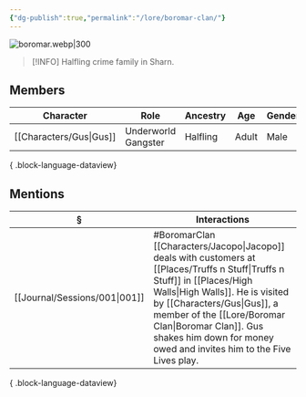 ```yaml
---
{"dg-publish":true,"permalink":"/lore/boromar-clan/"}
---
```


![boromar.webp|300](/img/user/z_attachments/boromar.webp)
> [!INFO]
> Halfling crime family in Sharn.
## Members
| Character                  | Role                | Ancestry | Age   | Gender |
| -------------------------- | ------------------- | -------- | ----- | ------ |
| [[Characters/Gus\|Gus]] | Underworld Gangster | Halfling | Adult | Male   |

{ .block-language-dataview}
## Mentions
| §                                | Interactions                                                                                                                                                                                                                 |
| -------------------------------- | ---------------------------------------------------------------------------------------------------------------------------------------------------------------------------------------------------------------------------- |
| [[Journal/Sessions/001\|001]] | #BoromarClan [[Characters/Jacopo\|Jacopo]] deals with customers at [[Places/Truffs n Stuff\|Truffs n Stuff]] in [[Places/High Walls\|High Walls]]. He is visited by [[Characters/Gus\|Gus]], a member of the [[Lore/Boromar Clan\|Boromar Clan]]. Gus shakes him down for money owed and invites him to the Five Lives play. |

{ .block-language-dataview}